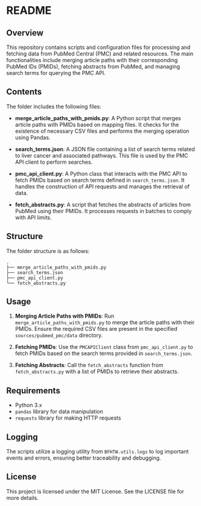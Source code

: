 # README

## Overview
This repository contains scripts and configuration files for processing and fetching data from PubMed Central (PMC) and related resources. The main functionalities include merging article paths with their corresponding PubMed IDs (PMIDs), fetching abstracts from PubMed, and managing search terms for querying the PMC API.

## Contents
The folder includes the following files:

- **merge_article_paths_with_pmids.py**: A Python script that merges article paths with PMIDs based on mapping files. It checks for the existence of necessary CSV files and performs the merging operation using Pandas.

- **search_terms.json**: A JSON file containing a list of search terms related to liver cancer and associated pathways. This file is used by the PMC API client to perform searches.

- **pmc_api_client.py**: A Python class that interacts with the PMC API to fetch PMIDs based on search terms defined in `search_terms.json`. It handles the construction of API requests and manages the retrieval of data.

- **fetch_abstracts.py**: A script that fetches the abstracts of articles from PubMed using their PMIDs. It processes requests in batches to comply with API limits.

## Structure
The folder structure is as follows:

```
.
├── merge_article_paths_with_pmids.py
├── search_terms.json
├── pmc_api_client.py
└── fetch_abstracts.py
```

## Usage
1. **Merging Article Paths with PMIDs**: Run `merge_article_paths_with_pmids.py` to merge the article paths with their PMIDs. Ensure the required CSV files are present in the specified `sources/pubmed_pmc/data` directory.

2. **Fetching PMIDs**: Use the `PMCAPIClient` class from `pmc_api_client.py` to fetch PMIDs based on the search terms provided in `search_terms.json`.

3. **Fetching Abstracts**: Call the `fetch_abstracts` function from `fetch_abstracts.py` with a list of PMIDs to retrieve their abstracts.

## Requirements
- Python 3.x
- `pandas` library for data manipulation
- `requests` library for making HTTP requests

## Logging
The scripts utilize a logging utility from `BFHTW.utils.logs` to log important events and errors, ensuring better traceability and debugging.

## License
This project is licensed under the MIT License. See the LICENSE file for more details.